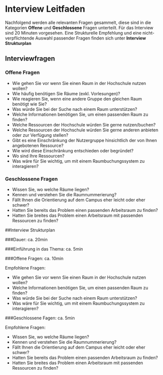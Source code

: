 # Interview Leitfaden

Nachfolgend werden alle relevanten Fragen gesammelt, diese sind in die Kategorien **Offene** und **Geschlossene** Fragen unterteilt.
Für das Interview sind 20 Minuten vorgesehen. Eine Strukturelle Empfehlung und eine nicht-verpflichtende Auswahl passender Fragen 
finden sich unter **Interview Strukturplan**


## Interviewfragen 

### Offene Fragen
- Wie gehen Sie vor wenn Sie einen Raum in der Hochschule nutzen wollen?
- Wie häufig benötigen Sie Räume (exkl. Vorlesungen)?
- Wie reagieren Sie, wenn eine andere Gruppe den gleichen Raum benötigt wie Sie?
- Was würde Sie bei der Suche nach einem Raum unterstützen?
- Welche Informationen benötigen Sie, um einen passenden Raum zu finden?
- Welche Ressourcen der Hochschule würden Sie gerne nutzen/buchen?
- Welche Ressourcen der Hochschule würden Sie gerne anderen anbieten oder zur Verfügung stellen?
- Gibt es eine Einschränkung der Nutzergruppe hinsichtlich der von Ihnen angebotenen Ressource?
- Wie wird diese Einschränkung entschieden oder begründet?
- Wo sind Ihre Ressourcen?
- Was wäre für Sie wichtig, um mit einem Raumbuchungssystem zu interagieren?

### Geschlossene Fragen

- Wissen Sie, wo welche Räume liegen?
- Kennen und verstehen Sie die Raumnummerierung?
- Fällt Ihnen die Orientierung auf dem Campus eher leicht oder eher schwer?
- Hatten Sie bereits das Problem einen passenden Arbeitsraum zu finden?
- Hatten Sie breites das Problem einen Arbeitsraum mit passenden Ressourcen zu finden?


##Interview Strukturplan

###Dauer: ca. 20min

###Einführung in das Thema: ca. 5min


###Offene Fragen: ca. 10min

Empfohlene Fragen:

- Wie gehen Sie vor wenn Sie einen Raum in der Hochschule nutzen wollen?
- Welche Informationen benötigen Sie, um einen passenden Raum zu finden?
- Was würde Sie bei der Suche nach einem Raum unterstützen?
- Was wäre für Sie wichtig, um mit einem Raumbuchungssystem zu interagieren?

###Geschlossene Fagen: ca. 5min

Empfohlene Fragen:

- Wissen Sie, wo welche Räume liegen?
- Kennen und verstehen Sie die Raumnummerierung?
- Fällt Ihnen die Orientierung auf dem Campus eher leicht oder eher schwer?
- Hatten Sie bereits das Problem einen passenden Arbeitsraum zu finden?
- Hatten Sie breites das Problem einen Arbeitsraum mit passenden Ressourcen zu finden?
